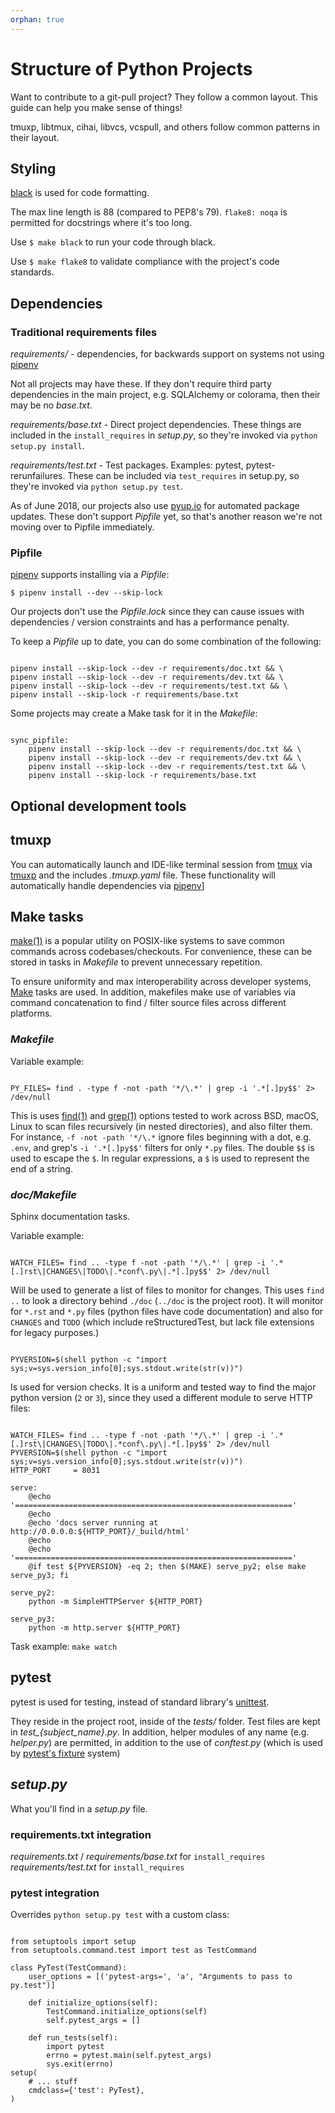 ```yaml
---
orphan: true
---
```


# Structure of Python Projects

Want to contribute to a git-pull project? They follow a common layout. This guide can help you make
sense of things!

tmuxp, libtmux, cihai, libvcs, vcspull, and others follow common patterns in their layout.

## Styling

[black] is used for code formatting.

The max line length is 88 (compared to PEP8's 79). `flake8: noqa` is permitted for docstrings where
it's too long.

Use `$ make black` to run your code through black.

Use `$ make flake8` to validate compliance with the project's code standards.

[black]: https://github.com/ambv/black

## Dependencies

### Traditional requirements files

_requirements/_ - dependencies, for backwards support on systems not using [pipenv]

Not all projects may have these. If they don't require third party dependencies in the main project,
e.g. SQLAlchemy or colorama, then their may be no _base.txt_.

_requirements/base.txt_ - Direct project dependencies. These things are included in the
`install_requires` in _setup.py_, so they're invoked via `python setup.py install`.

_requirements/test.txt_ - Test packages. Examples: pytest, pytest-rerunfailures. These can be
included via `test_requires` in setup.py, so they're invoked via `python setup.py test`.

As of June 2018, our projects also use [pyup.io] for automated package updates. These don't
support _Pipfile_ yet, so that's another reason we're not moving over to Pipfile immediately.

### Pipfile

[pipenv] supports installing via a _Pipfile_:

```
$ pipenv install --dev --skip-lock
```

Our projects don't use the _Pipfile.lock_ since they can cause issues with dependencies / version
constraints and has a performance penalty.

To keep a _Pipfile_ up to date, you can do some combination of the following:

```{code-block} sh

pipenv install --skip-lock --dev -r requirements/doc.txt && \
pipenv install --skip-lock --dev -r requirements/dev.txt && \
pipenv install --skip-lock --dev -r requirements/test.txt && \
pipenv install --skip-lock -r requirements/base.txt

```

Some projects may create a Make task for it in the _Makefile_:

```{code-block} make

sync_pipfile:
    pipenv install --skip-lock --dev -r requirements/doc.txt && \
    pipenv install --skip-lock --dev -r requirements/dev.txt && \
    pipenv install --skip-lock --dev -r requirements/test.txt && \
    pipenv install --skip-lock -r requirements/base.txt

```

## Optional development tools

## tmuxp

You can automatically launch and IDE-like terminal session from [tmux] via [tmuxp] and
the includes _.tmuxp.yaml_ file. These functionality will automatically handle dependencies via
[pipenv]]

## Make tasks

[make(1)] is a popular utility on POSIX-like systems to save common commands across
codebases/checkouts. For convenience, these can be stored in tasks in _Makefile_ to prevent
unnecessary repetition.

To ensure uniformity and max interoperability across developer systems, [Make] tasks are used.
In addition, makefiles make use of variables via command concatenation to find / filter source files
across different platforms.

### _Makefile_

Variable example:

```{code-block} make

PY_FILES= find . -type f -not -path '*/\.*' | grep -i '.*[.]py$$' 2> /dev/null

```

This is uses [find(1)] and [grep(1)] options tested to work across BSD, macOS,
Linux to scan files recursively (in nested directories), and also filter them. For instance,
`-f -not -path '*/\.*` ignore files beginning with a dot, e.g. `.env`, and grep's `-i '.*[.]py$$'`
filters for only `*.py` files. The double `$$` is used to escape the `$`. In regular expressions, a
`$` is used to represent the end of a string.

### _doc/Makefile_

Sphinx documentation tasks.

Variable example:

```{code-block} make

WATCH_FILES= find .. -type f -not -path '*/\.*' | grep -i '.*[.]rst\|CHANGES\|TODO\|.*conf\.py\|.*[.]py$$' 2> /dev/null

```

Will be used to generate a list of files to monitor for changes. This uses `find ..` to look a
directory behind `./doc` (`../doc` is the project root). It will monitor for `*.rst` and `*.py`
files (python files have code documentation) and also for `CHANGES` and `TODO` (which include
reStructuredTest, but lack file extensions for legacy purposes.)

```{code-block} make

PYVERSION=$(shell python -c "import sys;v=sys.version_info[0];sys.stdout.write(str(v))")

```

Is used for version checks. It is a uniform and tested way to find the major python version (`2` or
`3`), since they used a different module to serve HTTP files:

```{code-block} make

WATCH_FILES= find .. -type f -not -path '*/\.*' | grep -i '.*[.]rst\|CHANGES\|TODO\|.*conf\.py\|.*[.]py$$' 2> /dev/null
PYVERSION=$(shell python -c "import sys;v=sys.version_info[0];sys.stdout.write(str(v))")
HTTP_PORT     = 8031

serve:
    @echo '=============================================================='
    @echo
    @echo 'docs server running at http://0.0.0.0:${HTTP_PORT}/_build/html'
    @echo
    @echo '=============================================================='
    @if test ${PYVERSION} -eq 2; then $(MAKE) serve_py2; else make serve_py3; fi

serve_py2:
    python -m SimpleHTTPServer ${HTTP_PORT}

serve_py3:
    python -m http.server ${HTTP_PORT}

```

Task example: `make watch`

## pytest

pytest is used for testing, instead of standard library's [unittest].

They reside in the project root, inside of the _tests/_ folder. Test files are kept in
_test\_{subject_name}.py_. In addition, helper modules of any name (e.g. _helper.py_) are permitted,
in addition to the use of _conftest.py_ (which is used by [pytest's fixture]
system)

## _setup.py_

What you'll find in a _setup.py_ file.

### requirements.txt integration

_requirements.txt_ / _requirements/base.txt_ for `install_requires` _requirements/test.txt_ for
`install_requires`

### pytest integration

Overrides `python setup.py test` with a custom class:

```{code-block} python

from setuptools import setup
from setuptools.command.test import test as TestCommand

class PyTest(TestCommand):
    user_options = [('pytest-args=', 'a', "Arguments to pass to py.test")]

    def initialize_options(self):
        TestCommand.initialize_options(self)
        self.pytest_args = []

    def run_tests(self):
        import pytest
        errno = pytest.main(self.pytest_args)
        sys.exit(errno)
setup(
    # ... stuff
    cmdclass={'test': PyTest},
)

```

[pipenv]: https://docs.pipenv.org/
[make]: https://en.wikipedia.org/wiki/Make_(software)
[pytest]: https://pytest.org
[unittest]: https://docs.python.org/3/library/unittest.html
[tmux]: https://github.com/tmux/tmux/wiki
[tmuxp]: https://tmuxp.git-pull.com
[make(1)]: https://linux.die.net/man/1/make
[find(1)]: https://linux.die.net/man/1/find
[grep(1)]: https://linux.die.net/man/1/grep
[pytest's fixture]: https://docs.pytest.org/en/latest/fixture.html
[pyup.io]: https://pyup.io/
